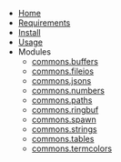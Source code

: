 <!-- markdownlint-disable MD001 MD013 MD034 MD033 MD051 MD041 -->

- [Home](/)
- [Requirements](/requirements.md)
- [Install](/install.md)
- [Usage](/usage.md)
- Modules
  - [commons.buffers](commons_buffers.md)
  - [commons.fileios](commons_fileios.md)
  - [commons.jsons](commons_jsons.md)
  - [commons.numbers](commons_numbers.md)
  - [commons.paths](commons_paths.md)
  - [commons.ringbuf](commons_ringbuf.md)
  - [commons.spawn](commons_spawn.md)
  - [commons.strings](commons_strings.md)
  - [commons.tables](commons_tables.md)
  - [commons.termcolors](commons_termcolors.md)
